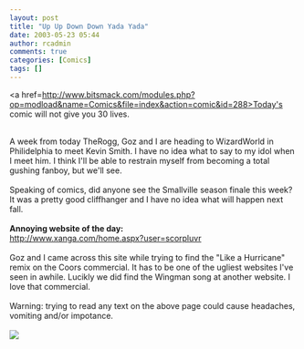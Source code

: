 ```yaml
---
layout: post
title: "Up Up Down Down Yada Yada"
date: 2003-05-23 05:44
author: rcadmin
comments: true
categories: [Comics]
tags: []
---
```

<a href=http://www.bitsmack.com/modules.php?op=modload&name=Comics&file=index&action=comic&id=288>Today's comic</a> will not give you 30 lives.
<br />

<br />
A week from today TheRogg, Goz and I are heading to WizardWorld in Philidelphia to meet Kevin Smith. I have no idea what to say to my idol when I meet him. I think I'll be able to restrain myself from becoming a total gushing fanboy, but we'll see. 
<br />

<br />
Speaking of comics, did anyone see the Smallville season finale this week? It was a pretty good cliffhanger and I have no idea what will happen next fall.
<br />

<br />
<b>Annoying website of the day:</b>
<br />
<a HREF=http://www.xanga.com/home.aspx?user=scorpluvr>http://www.xanga.com/home.aspx?user=scorpluvr</a><br>
<br />
Goz and I came across this site while trying to find the "Like a Hurricane" remix on the Coors commercial. It has to be one of the ugliest websites I've seen in awhile. Lucikly we did find the Wingman song at another website. I love that commercial.
<br />

<br />
Warning: trying to read any text on the above page could cause headaches, vomiting and/or impotance.<Br><br><!--more--><img src='/wp/wp-content/comics/20030523.gif' alt'' />
